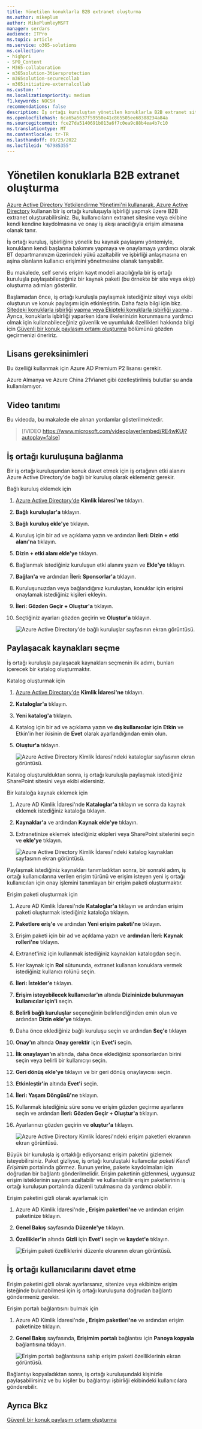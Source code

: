 ```yaml
---
title: Yönetilen konuklarla B2B extranet oluşturma
ms.author: mikeplum
author: MikePlumleyMSFT
manager: serdars
audience: ITPro
ms.topic: article
ms.service: o365-solutions
ms.collection:
- highpri
- SPO_Content
- M365-collaboration
- m365solution-3tiersprotection
- m365solution-securecollab
- m365initiative-externalcollab
ms.custom: ''
ms.localizationpriority: medium
f1.keywords: NOCSH
recommendations: false
description: İş ortağı kuruluştan yönetilen konuklarla B2B extranet sitesi veya ekip oluşturmayı öğrenin.
ms.openlocfilehash: 6ca65a5637f59550e41c865505ee68388234a84a
ms.sourcegitcommit: fce27da5140691b013a6f7c0ea9c88b4ea4b7c10
ms.translationtype: MT
ms.contentlocale: tr-TR
ms.lasthandoff: 09/23/2022
ms.locfileid: "67985355"
---
```

# <a name="create-a-b2b-extranet-with-managed-guests"></a>Yönetilen konuklarla B2B extranet oluşturma

[Azure Active Directory Yetkilendirme Yönetimi'ni kullanarak, Azure Active Directory](/azure/active-directory/governance/entitlement-management-overview) kullanan bir iş ortağı kuruluşuyla işbirliği yapmak üzere B2B extranet oluşturabilirsiniz. Bu, kullanıcıların extranet sitesine veya ekibine kendi kendine kaydolmasına ve onay iş akışı aracılığıyla erişim almasına olanak tanır.

İş ortağı kuruluş, işbirliğine yönelik bu kaynak paylaşımı yöntemiyle, konukların kendi başlarına bakımını yapmaya ve onaylamaya yardımcı olarak BT departmanınızın üzerindeki yükü azaltabilir ve işbirliği anlaşmasına en aşina olanların kullanıcı erişimini yönetmesine olanak tanıyabilir.

Bu makalede, self servis erişim kayıt modeli aracılığıyla bir iş ortağı kuruluşla paylaşabileceğiniz bir kaynak paketi (bu örnekte bir site veya ekip) oluşturma adımları gösterilir. 

Başlamadan önce, iş ortağı kuruluşla paylaşmak istediğiniz siteyi veya ekibi oluşturun ve konuk paylaşımı için etkinleştirin. Daha fazla bilgi için bkz. [Sitedeki konuklarla işbirliği](collaborate-in-site.md) [yapma veya Ekipteki konuklarla işbirliği yapma](collaborate-as-team.md) . Ayrıca, konuklarla işbirliği yaparken idare ilkelerinizin korunmasına yardımcı olmak için kullanabileceğiniz güvenlik ve uyumluluk özellikleri hakkında bilgi için [Güvenli bir konuk paylaşım ortamı oluşturma](create-secure-guest-sharing-environment.md) bölümünü gözden geçirmenizi öneririz.

## <a name="license-requirements"></a>Lisans gereksinimleri

Bu özelliği kullanmak için Azure AD Premium P2 lisansı gerekir. 

Azure Almanya ve Azure China 21Vianet gibi özelleştirilmiş bulutlar şu anda kullanılamıyor.

## <a name="video-demonstration"></a>Video tanıtımı

Bu videoda, bu makalede ele alınan yordamlar gösterilmektedir.

> [!VIDEO https://www.microsoft.com/videoplayer/embed/RE4wKUj?autoplay=false]

## <a name="connect-the-partner-organization"></a>İş ortağı kuruluşuna bağlanma

Bir iş ortağı kuruluşundan konuk davet etmek için iş ortağının etki alanını Azure Active Directory'de bağlı bir kuruluş olarak eklemeniz gerekir.

Bağlı kuruluş eklemek için
1. [Azure Active Directory'de](https://aad.portal.azure.com) **Kimlik İdaresi'ne** tıklayın.
2. **Bağlı kuruluşlar'a** tıklayın.
4. **Bağlı kuruluş ekle'ye** tıklayın.
5. Kuruluş için bir ad ve açıklama yazın ve ardından **İleri: Dizin + etki alanı'na** tıklayın.
6. **Dizin + etki alanı ekle'ye** tıklayın.
7. Bağlanmak istediğiniz kuruluşun etki alanını yazın ve **Ekle'ye** tıklayın.
8. **Bağlan'a** ve ardından **İleri: Sponsorlar'a** tıklayın.
9. Kuruluşunuzdan veya bağlandığınız kuruluştan, konuklar için erişimi onaylamak istediğiniz kişileri ekleyin.
10. **İleri: Gözden Geçir + Oluştur'a** tıklayın.
11. Seçtiğiniz ayarları gözden geçirin ve **Oluştur'a** tıklayın.

    ![Azure Active Directory'de bağlı kuruluşlar sayfasının ekran görüntüsü.](../media/identity-governance-connected-organizations.png)

## <a name="choose-the-resources-to-share"></a>Paylaşacak kaynakları seçme

İş ortağı kuruluşla paylaşacak kaynakları seçmenin ilk adımı, bunları içerecek bir katalog oluşturmaktır.

Katalog oluşturmak için
1. [Azure Active Directory'de](https://aad.portal.azure.com) **Kimlik İdaresi'ne** tıklayın.
2. **Kataloglar'a** tıklayın.
3. **Yeni katalog'a** tıklayın.
4. Katalog için bir ad ve açıklama yazın ve **dış kullanıcılar için** **Etkin** ve Etkin'in her ikisinin de **Evet** olarak ayarlandığından emin olun.
5. **Oluştur'a** tıklayın.

   ![Azure Active Directory Kimlik İdaresi'ndeki kataloglar sayfasının ekran görüntüsü.](../media/identity-governance-catalogs.png)

Katalog oluşturulduktan sonra, iş ortağı kuruluşla paylaşmak istediğiniz SharePoint sitesini veya ekibi eklersiniz.

Bir kataloğa kaynak eklemek için
1. Azure AD Kimlik İdaresi'nde **Kataloglar'a** tıklayın ve sonra da kaynak eklemek istediğiniz kataloğa tıklayın.
2. **Kaynaklar'a** ve ardından **Kaynak ekle'ye** tıklayın.
3. Extranetinize eklemek istediğiniz ekipleri veya SharePoint sitelerini seçin ve **ekle'ye** tıklayın.

   ![Azure Active Directory Kimlik İdaresi'ndeki katalog kaynakları sayfasının ekran görüntüsü.](../media/identity-governance-catalog-resource.png)

Paylaşmak istediğiniz kaynakları tanımladıktan sonra, bir sonraki adım, iş ortağı kullanıcılarına verilen erişim türünü ve erişim isteyen yeni iş ortağı kullanıcıları için onay işlemini tanımlayan bir erişim paketi oluşturmaktır.

Erişim paketi oluşturmak için
1. Azure AD Kimlik İdaresi'nde **Kataloglar'a** tıklayın ve ardından erişim paketi oluşturmak istediğiniz kataloğa tıklayın.
2. **Paketlere eriş'e** ve ardından **Yeni erişim paketi'ne** tıklayın.
3. Erişim paketi için bir ad ve açıklama yazın ve **ardından İleri: Kaynak rolleri'ne** tıklayın.
4. Extranet'iniz için kullanmak istediğiniz kaynakları katalogdan seçin.
5. Her kaynak için **Rol** sütununda, extranet kullanan konuklara vermek istediğiniz kullanıcı rolünü seçin.
6. **İleri: İstekler'e** tıklayın.
7. **Erişim isteyebilecek kullanıcılar'ın** altında **Dizininizde bulunmayan kullanıcılar için'i** seçin.
8. **Belirli bağlı kuruluşlar** seçeneğinin belirlendiğinden emin olun ve ardından **Dizin ekle'ye** tıklayın.
9. Daha önce eklediğiniz bağlı kuruluşu seçin ve ardından **Seç'e** tıklayın
10. **Onay'ın** altında **Onay gerektir** için **Evet'i** seçin.
11. **İlk onaylayan'ın** altında, daha önce eklediğiniz sponsorlardan birini seçin veya belirli bir kullanıcıyı seçin.
12. **Geri dönüş ekle'ye** tıklayın ve bir geri dönüş onaylayıcısı seçin.
13. **Etkinleştir'in** altında **Evet'i** seçin.
14. **İleri: Yaşam Döngüsü'ne** tıklayın.
15. Kullanmak istediğiniz süre sonu ve erişim gözden geçirme ayarlarını seçin ve ardından **İleri: Gözden Geçir + Oluştur'a** tıklayın.
16. Ayarlarınızı gözden geçirin ve **oluştur'a** tıklayın.

    ![Azure Active Directory Kimlik İdaresi'ndeki erişim paketleri ekranının ekran görüntüsü.](../media/identity-governance-access-packages.png)

Büyük bir kuruluşla iş ortaklığı ediyorsanız erişim paketini gizlemek isteyebilirsiniz. Paket gizliyse, iş ortağı kuruluştaki kullanıcılar *paketi Kendi Erişimim* portalında görmez. Bunun yerine, pakete kaydolmaları için doğrudan bir bağlantı gönderilmelidir. Erişim paketinin gizlenmesi, uygunsuz erişim isteklerinin sayısını azaltabilir ve kullanılabilir erişim paketlerinin iş ortağı kuruluşun portalında düzenli tutulmasına da yardımcı olabilir.

Erişim paketini gizli olarak ayarlamak için
1. Azure AD Kimlik İdaresi'nde **, Erişim paketleri'ne** ve ardından erişim paketinize tıklayın.
2. **Genel Bakış** sayfasında **Düzenle'ye** tıklayın.
3. **Özellikler'in** altında **Gizli** için **Evet'i** seçin ve **kaydet'e** tıklayın.

   ![Erişim paketi özelliklerini düzenle ekranının ekran görüntüsü.](../media/identity-governance-access-package-hidden.png)

## <a name="invite-partner-users"></a>İş ortağı kullanıcılarını davet etme

Erişim paketini gizli olarak ayarlarsanız, sitenize veya ekibinize erişim isteğinde bulunabilmesi için iş ortağı kuruluşuna doğrudan bağlantı göndermeniz gerekir.

Erişim portalı bağlantısını bulmak için
1. Azure AD Kimlik İdaresi'nde **, Erişim paketleri'ne** ve ardından erişim paketinize tıklayın.
2. **Genel Bakış** sayfasında, **Erişimim portalı** bağlantısı için **Panoya kopyala** bağlantısına tıklayın.

   ![Erişim portalı bağlantısına sahip erişim paketi özelliklerinin ekran görüntüsü.](../media/identity-governance-access-portal-link.png)

Bağlantıyı kopyaladıktan sonra, iş ortağı kuruluşundaki kişinizle paylaşabilirsiniz ve bu kişiler bu bağlantıyı işbirliği ekibindeki kullanıcılara gönderebilir.

## <a name="see-also"></a>Ayrıca Bkz

[Güvenli bir konuk paylaşım ortamı oluşturma](create-secure-guest-sharing-environment.md)